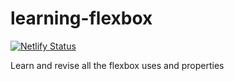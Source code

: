 # learning-flexbox
[![Netlify Status](https://api.netlify.com/api/v1/badges/b137ebfd-d00d-4c59-b935-b0fcea70c7cb/deploy-status)](https://app.netlify.com/sites/learning-flexbox/deploys)

Learn and revise all the flexbox uses and properties 
